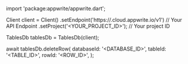 import 'package:appwrite/appwrite.dart';

Client client = Client()
    .setEndpoint('https://<REGION>.cloud.appwrite.io/v1') // Your API Endpoint
    .setProject('<YOUR_PROJECT_ID>'); // Your project ID

TablesDb tablesDb = TablesDb(client);

await tablesDb.deleteRow(
    databaseId: '<DATABASE_ID>',
    tableId: '<TABLE_ID>',
    rowId: '<ROW_ID>',
);
